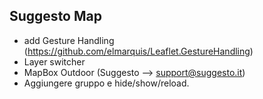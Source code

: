 ## Suggesto Map

+ add Gesture Handling (https://github.com/elmarquis/Leaflet.GestureHandling)
+ Layer switcher
+ MapBox Outdoor (Suggesto --> support@suggesto.it)
+ Aggiungere gruppo e hide/show/reload.


